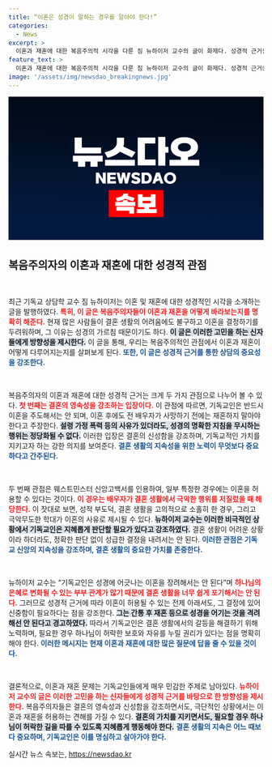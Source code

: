 ```yaml
---
title: “이혼은 성경이 말하는 경우를 알아야 한다!”
categories:
  - News
excerpt: >
  이혼과 재혼에 대한 복음주의적 시각을 다룬 짐 뉴하이저 교수의 글이 화제다. 성경적 근거를 기반으로 한 이혼 사유와 결혼의 영속성을 강조하며, 신자들이 지켜야 할 원칙을 제시한다. 뉴스가 이들 고민에 해답이 될까? 지금 확인해보세요!
feature_text: >
  이혼과 재혼에 대한 복음주의적 시각을 다룬 짐 뉴하이저 교수의 글이 화제다. 성경적 근거를 기반으로 한 이혼 사유와 결혼의 영속성을 강조하며, 신자들이 지켜야 할 원칙을 제시한다. 뉴스가 이들 고민에 해답이 될까? 지금 확인해보세요!
image: '/assets/img/newsdao_breakingnews.jpg'
---
```


<p><img src="/assets/img/newsdao_breakingnews.jpg" alt="cryptoinkorea 속보" /></p>

<h2 data-ke-size="size26">복음주의자의 이혼과 재혼에 대한 성경적 관점</h2>

<p data-ke-size="size16">&nbsp;</p>

<p>최근 기독교 상담학 교수 짐 뉴하이저는 이혼 및 재혼에 대한 성경적인 시각을 소개하는 글을 발행하였다. <b><span style="color: #ee2323;">특히, 이 글은 복음주의자들이 이혼과 재혼을 어떻게 바라보는지를 명확히 해준다.</span></b> 현재 많은 사람들이 결혼 생활의 어려움에도 불구하고 이혼을 결정하기를 두려워하며, 그 이유는 성경의 가르침 때문이기도 하다. <b><span style="background-color: #21538527;">이 글은 이러한 고민을 하는 신자들에게 방향성을 제시한다.</span></b> 이 글을 통해, 우리는 복음주의적인 관점에서 이혼과 재혼이 어떻게 다루어지는지를 살펴보게 된다. <b><span style="color: #1a5490;">또한, 이 글은 성경적 근거를 통한 상담의 중요성을 강조한다.</span></b></p>

<p data-ke-size="size16">&nbsp;</p>

<p>복음주의자의 이혼과 재혼에 대한 성경적 근거는 크게 두 가지 관점으로 나누어 볼 수 있다. <b><span style="color: #ee2323;">첫 번째는 결혼의 영속성을 강조하는 입장이다.</span></b> 이 관점에 따르면, 기독교인은 반드시 이혼을 주도해서는 안 되며, 이혼 후에도 전 배우자가 사망하기 전에는 재혼하지 말아야 한다고 주장한다. <b><span style="background-color: #21538527;">설령 가정 폭력 등의 사유가 있더라도, 성경의 명확한 지침을 무시하는 행위는 정당화될 수 없다.</span></b> 이러한 입장은 결혼의 신성함을 강조하며, 기독교적인 가치를 지키고자 하는 강한 의지를 보여준다. <b><span style="color: #1a5490;">결혼 생활의 지속성을 위한 노력이 무엇보다 중요하다고 간주된다.</span></b></p>

<p data-ke-size="size16">&nbsp;</p>

<p>두 번째 관점은 웨스트민스터 신앙고백서를 인용하여, 일부 특정한 경우에는 이혼을 허용할 수 있다는 것이다. <b><span style="color: #ee2323;">이 경우는 배우자가 결혼 생활에서 극악한 행위를 저질렀을 때 해당한다.</span></b> 이 잣대로 보면, 성적 부도덕, 결혼 생활을 고의적으로 소홀히 한 경우, 그리고 극악무도한 학대가 이혼의 사유로 제시될 수 있다. <b><span style="background-color: #21538527;">뉴하이저 교수는 이러한 비극적인 상황에서 기독교인은 지혜롭게 판단할 필요가 있다고 강조하였다.</span></b> 결혼 생활이 어려운 상황이라 하더라도, 정확한 판단 없이 성급한 결정을 내려서는 안 된다. <b><span style="color: #1a5490;">이러한 관점은 기독교 신앙의 지속성을 강조하며, 결혼 생활의 중요한 가치를 존중한다.</span></b></p>

<p data-ke-size="size16">&nbsp;</p>

<p>뉴하이저 교수는 “기독교인은 성경에 어긋나는 이혼을 장려해서는 안 된다”며 <b><span style="color: #ee2323;">하나님의 은혜로 변화될 수 있는 부부 관계가 많기 때문에 결혼 생활을 너무 쉽게 포기해서는 안 된다.</span></b> 그러므로 성경적 근거에 따라 이혼이 허용될 수 있는 전제 아래서도, 그 결정에 있어 신중함이 필요하다는 점을 강조한다. <b><span style="background-color: #21538527;">그는 간통 후 재혼 등으로 성경을 어기는 것을 격려해선 안 된다고 경고하였다.</span></b> 따라서 기독교인은 결혼 생활에서의 갈등을 해결하기 위해 노력하며, 필요한 경우 하나님이 허락한 보호와 자유를 누릴 권리가 있다는 점을 명확히 해야 한다. <b><span style="color: #1a5490;">이러한 메시지는 현재 이혼과 재혼에 대한 많은 질문에 답을 줄 수 있을 것이다.</span></b></p>

<p data-ke-size="size16">&nbsp;</p>

<p>결론적으로, 이혼과 재혼 문제는 기독교인들에게 매우 민감한 주제로 남아있다. <b><span style="color: #ee2323;">뉴하이저 교수의 글은 이러한 고민을 하는 신자들에게 성경적 근거를 바탕으로 한 방향성을 제시한다.</span></b> 복음주의자들은 결혼의 영속성과 신성함을 강조하면서도, 극단적인 상황에서는 이혼과 재혼을 허용하는 견해를 가질 수 있다. <b><span style="background-color: #21538527;">결혼의 가치를 지키면서도, 필요할 경우 하나님이 허락한 길을 따를 수 있도록 지혜롭게 행동해야 한다.</span></b> <b><span style="color: #1a5490;">결혼 생활의 지속은 어느 때보다 중요하며, 기독교인은 이를 명심하고 살아가야 한다.</span></b></p>
실시간 뉴스 속보는, <a href="https://newsdao.kr" rel="dofollow">https://newsdao.kr</a>


